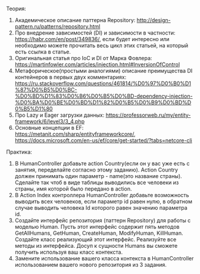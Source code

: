 Теория:
1. Академическое описание паттерна Repository: http://design-pattern.ru/patterns/repository.html
2. Про внедрение зависимостей (DI) и зависимости в частности: https://habr.com/en/post/349836/, если будет интересно или необходимо можете прочитать весь цикл этих статьей, на который есть ссылка в статье.
3. Оригинальная статья про IoC и DI от Марка Фовлера: https://martinfowler.com/articles/injection.html#InversionOfControl
4. Метафорическое(простыми аналогиями) описание преимущества DI контейнеров в первых двух комментариях: https://ru.stackoverflow.com/questions/461814/%D0%97%D0%B0%D1%87%D0%B5%D0%BC-%D0%BD%D1%83%D0%B6%D0%B5%D0%BD-dependency-injection-%D0%BA%D0%BE%D0%BD%D1%82%D0%B5%D0%B9%D0%BD%D0%B5%D1%80
5. Про Lazy и Eager загрузки данных: https://professorweb.ru/my/entity-framework/6/level3/3_4.php
6. Основные концепции в EF: https://metanit.com/sharp/entityframeworkcore/, https://docs.microsoft.com/en-us/ef/core/get-started/?tabs=netcore-cli

Практика:
1. В HumanController добавьте action Country(если он у вас уже есть с занятия, переделайте согласно этому заданию). Action Country должен принимать один параметр - name(это название страны).
Сделайте так чтоб в виде таблицы выводились все человеки из страны, имя которой было передано в action. 
2. В Action Index контроллера HumanController добавьте возможность выводить всех человеков, если параметр id равен нулю, в обратном случае выводить человека Id которого равен значению параметра id. 
3. Создайте интерфейс репозитория (паттерн Repository) для работы с моделью Human. Пусть этот интерфейс содержит пять методов GetAllHumans, GetHuman, CreateHuman, ModifyHuman, KillHuman. Создайте класс реализующий этот интерфейс. Реализуйте все методы из интерфейса. Досуп к сущности Humans вы сможете получить используя ваш класс контекста. 
4. Замените использование вашего класса контекста в HumanController использованием вашего нового репозитория из 3 задания.